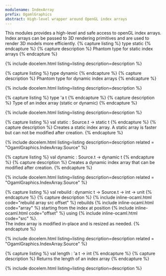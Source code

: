 ```yaml
---
modulename: IndexArray 
prefix: OgamlGraphics
abstract: High-level wrapper around OpenGL index arrays
---
```



This modules provides a high-level and safe access to
 openGL index arrays. Index arrays can be passed to 3D rendering
 primitives and are used to render 3D models more efficiently.
{% capture listing %}
type static
{% endcapture %}
{% capture description %}
Phantom type for static index arrays
{% endcapture %}

{% include docelem.html listing=listing description=description   %}

{% capture listing %}
type dynamic
{% endcapture %}
{% capture description %}
Phantom type for dynamic index arrays
{% endcapture %}

{% include docelem.html listing=listing description=description   %}

{% capture listing %}
type 'a t
{% endcapture %}
{% capture description %}
Type of an index array (static or dynamic)
{% endcapture %}

{% include docelem.html listing=listing description=description   %}

{% capture listing %}
val static : Source.t -> static t
{% endcapture %}
{% capture description %}
Creates a static index array. A static array is faster but can not be modified after creation.
{% endcapture %}

{% include docelem.html listing=listing description=description  related = "OgamlGraphics.IndexArray.Source" %}

{% capture listing %}
val dynamic : Source.t -> dynamic t
{% endcapture %}
{% capture description %}
Creates a dynamic index array that can be modified after creation.
{% endcapture %}

{% include docelem.html listing=listing description=description  related = "OgamlGraphics.IndexArray.Source" %}

{% capture listing %}
val rebuild : dynamic t -> Source.t -> int -> unit
{% endcapture %}
{% capture description %}
{% include inline-ocaml.html code="rebuild array src offset" %} rebuilds {% include inline-ocaml.html code="array" %} starting from
 the index at position {% include inline-ocaml.html code="offset" %} using {% include inline-ocaml.html code="src" %}.<br/>
 The index array is modified in-place and is resized as needed.
{% endcapture %}

{% include docelem.html listing=listing description=description  related = "OgamlGraphics.IndexArray.Source" %}

{% capture listing %}
val length : 'a t -> int
{% endcapture %}
{% capture description %}
Returns the length of an index array
{% endcapture %}

{% include docelem.html listing=listing description=description   %}

